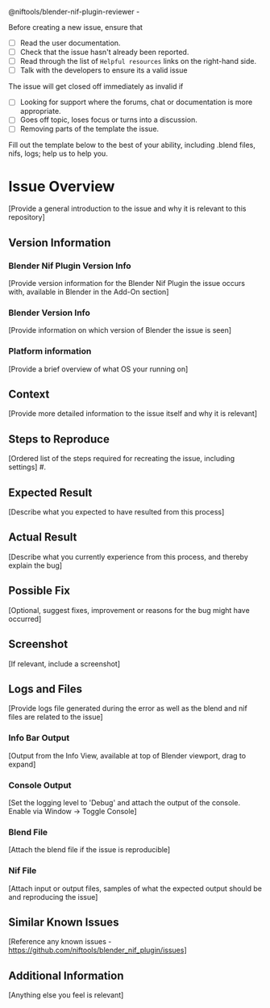 @niftools/blender-nif-plugin-reviewer -

Before creating a new issue, ensure that
 - [ ] Read the user documentation.
 - [ ] Check that the issue hasn't already been reported.
 - [ ] Read through the list of `Helpful resources` links on the right-hand side.
 - [ ] Talk with the developers to ensure its a valid issue

The issue will get closed off immediately as invalid if
 - [ ] Looking for support where the forums, chat or documentation is more appropriate.
 - [ ] Goes off topic, loses focus or turns into a discussion.
 - [ ] Removing parts of the template the issue.

Fill out the template below to the best of your ability, including .blend files, nifs, logs; help us to help you.

# Issue Overview
[Provide a general introduction to the issue and why it is relevant to this repository]

## Version Information
### Blender Nif Plugin Version Info
[Provide version information for the Blender Nif Plugin the issue occurs with, available in Blender in the Add-On section]

### Blender Version Info
[Provide information on which version of Blender the issue is seen]

### Platform information
[Provide a brief overview of what OS your running on]

## Context
[Provide more detailed information to the issue itself and why it is relevant]

## Steps to Reproduce
[Ordered list of the steps required for recreating the issue, including settings]
 #. 

## Expected Result
[Describe what you expected to have resulted from this process]

## Actual Result
[Describe what you currently experience from this process, and thereby explain the bug]

## Possible Fix
[Optional, suggest fixes, improvement or reasons for the bug might have occurred]

## Screenshot
[If relevant, include a screenshot]

## Logs and Files
[Provide logs file generated during the error as well as the blend and nif files are related to the issue]

### Info Bar Output
[Output from the Info View, available at top of Blender viewport, drag to expand]

### Console Output
[Set the logging level to 'Debug' and attach the output of the console. Enable via Window -> Toggle Console]

### Blend File
[Attach the blend file if the issue is reproducible]

### Nif File
[Attach input or output files, samples of what the expected output should be and reproducing the issue]

## Similar Known Issues
[Reference any known issues - https://github.com/niftools/blender_nif_plugin/issues]

## Additional Information
[Anything else you feel is relevant]

